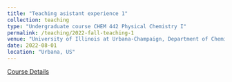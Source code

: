 ```yaml
---
title: "Teaching asistant experience 1"
collection: teaching
type: "Undergraduate course CHEM 442 Physical Chemistry I"
permalink: /teaching/2022-fall-teaching-1
venue: "University of Illinois at Urbana-Champaign, Department of Chemistry"
date: 2022-08-01
location: "Urbana, US"
---
```


[Course Details](https://sohirata.web.illinois.edu/sohirata/index.html)

<!-- 
Heading 1
======

Heading 2
======

Heading 3
====== -->